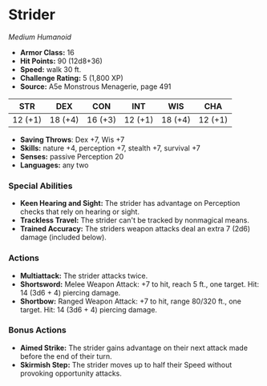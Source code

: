 # Strider

*Medium* *Humanoid*

- **Armor Class:** 16
- **Hit Points:** 90 (12d8+36)
- **Speed:** walk 30 ft.
- **Challenge Rating:** 5 (1,800 XP)
- **Source:** A5e Monstrous Menagerie, page 491

| STR | DEX | CON | INT | WIS | CHA |
| --- | --- | --- | --- | --- | --- |
| 12 (+1) | 18 (+4) | 16 (+3) | 12 (+1) | 18 (+4) | 12 (+1) |

- **Saving Throws**: Dex +7, Wis +7
- **Skills:** nature +4, perception +7, stealth +7, survival +7
- **Senses:** passive Perception 20
- **Languages:** any two

### Special Abilities

- **Keen Hearing and Sight:** The strider has advantage on Perception checks that rely on hearing or sight.
- **Trackless Travel:** The strider can't be tracked by nonmagical means.
- **Trained Accuracy:** The striders weapon attacks deal an extra 7 (2d6) damage (included below).

### Actions

- **Multiattack:** The strider attacks twice.
- **Shortsword:** Melee Weapon Attack: +7 to hit, reach 5 ft., one target. Hit: 14 (3d6 + 4) piercing damage.
- **Shortbow:** Ranged Weapon Attack: +7 to hit, range 80/320 ft., one target. Hit: 14 (3d6 + 4) piercing damage.

### Bonus Actions

- **Aimed Strike:** The strider gains advantage on their next attack made before the end of their turn.
- **Skirmish Step:** The strider moves up to half their Speed without provoking opportunity attacks.


